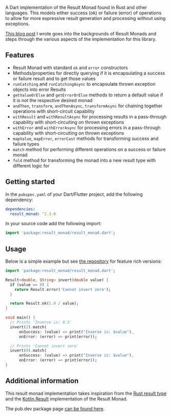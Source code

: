 A Dart implementation of the Result Monad found in Rust and other languages.
This models either success (ok) or failure (error) of operations to allow for
more expressive result generation and processing without using exceptions.

[This blog post](https://nequalsonelifestyle.com/2021/11/29/result-monads-in-dart-and-flutter/)
I wrote goes into the backgrounds of Result Monads and steps through the
various aspects of the implementation for this library.

## Features

* Result Monad with standard `ok` and `error` constructors
* Methods/properties for directly querying if it is encapsulating a success
  or failure result and to get those values
* `runCatching` and `runCatchingAsync` to encapsulate thrown exception objects into error Results
* `getValueOrElse` and `getErrorOrElse` methods to return a default value if
  it is not the respective desired monad
* `andThen`, `transform`, `andThenAsync`, `transformAsync` for chaining together
  operations with short-circuit capability
* `withResult` and `withResultAsync` for processing results in a pass-through capability with
  short-circuiting on thrown exceptions
* `withError` and `withErrorAsync` for processing errors in a pass-through capability with
  short-circuiting on thrown exceptions
* `mapValue`, `mapError`, `errorCast` methods for transforming success and failure types
* `match` method for performing different operations on a success or failure
  monad
* `fold` method for transforming the monad into a new result type with different
  logic for

## Getting started

In the `pubspec.yaml` of your Dart/Flutter project, add the following dependency:

```yaml
dependencies:
  result_monad: ^2.3.0
```

In your source code add the following import:

```dart
import 'package:result_monad/result_monad.dart';
```

## Usage

Below is a simple example but see [the repository](https://gitlab.com/HankG/dart-result-monad/-/tree/main/example) for feature rich versions:

```dart
import 'package:result_monad/result_monad.dart';

Result<double, String> invert(double value) {
  if (value == 0) {
    return Result.error('Cannot invert zero');
  }

  return Result.ok(1.0 / value);
}

void main() {
  // Prints 'Inverse is: 0.5'
  invert(2).match(
      onSuccess: (value) => print("Inverse is: $value"),
      onError: (error) => print(error));

  // Prints 'Cannot invert zero'
  invert(0).match(
      onSuccess: (value) => print("Inverse is: $value"),
      onError: (error) => print(error));
}
```

## Additional information

This result monad implementation takes inspiration from the
[Rust result type](https://doc.rust-lang.org/std/result/index.html)
and the [Kotlin Result](https://github.com/michaelbull/kotlin-result)
implementation of the Result Monad.

The pub.dev package page [can be found here](https://pub.dev/packages/result_monad).